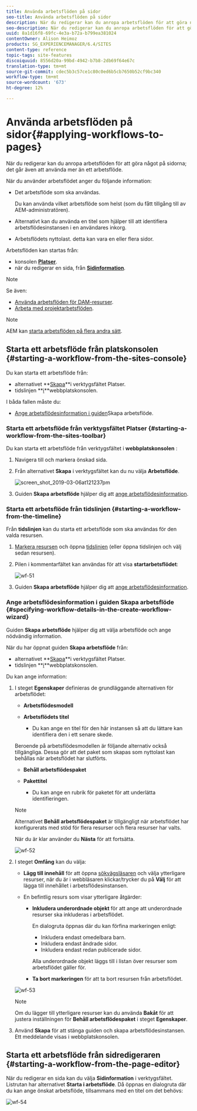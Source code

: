 ```yaml
---
title: Använda arbetsflöden på sidor
seo-title: Använda arbetsflöden på sidor
description: När du redigerar kan du anropa arbetsflöden för att göra något på sidorna; det går även att använda mer än ett arbetsflöde.
seo-description: När du redigerar kan du anropa arbetsflöden för att göra något på sidorna; det går även att använda mer än ett arbetsflöde.
uuid: 8a1d16f8-69fc-4e3a-b72a-b799ea381024
contentOwner: Alison Heimoz
products: SG_EXPERIENCEMANAGER/6.4/SITES
content-type: reference
topic-tags: site-features
discoiquuid: 8556d20a-99bd-4942-b7b8-2db69f64e67c
translation-type: tm+mt
source-git-commit: cdec5b3c57ce1c80c0ed6b5cb7650b52cf9bc340
workflow-type: tm+mt
source-wordcount: '673'
ht-degree: 12%

---
```



# Använda arbetsflöden på sidor{#applying-workflows-to-pages}

När du redigerar kan du anropa arbetsflöden för att göra något på sidorna; det går även att använda mer än ett arbetsflöde.

När du använder arbetsflödet anger du följande information:

* Det arbetsflöde som ska användas.

   Du kan använda vilket arbetsflöde som helst (som du fått tillgång till av AEM-administratören).

* Alternativt kan du använda en titel som hjälper till att identifiera arbetsflödesinstansen i en användares inkorg.
* Arbetsflödets nyttolast. detta kan vara en eller flera sidor.

Arbetsflöden kan startas från:

* konsolen **[Platser](#starting-a-workflow-from-the-sites-console)**.
* när du redigerar en sida, från **[Sidinformation](#starting-a-workflow-from-the-page-editor)**.

>[!NOTE]
>
>Se även:
>
>* [Använda arbetsflöden för DAM-resurser](/help/assets/assets-workflow.md).
>* [Arbeta med projektarbetsflöden](/help/sites-authoring/projects-with-workflows.md).

>



>[!NOTE]
>
>AEM kan [starta arbetsflöden på flera andra sätt](/help/sites-administering/workflows-starting.md).

## Starta ett arbetsflöde från platskonsolen {#starting-a-workflow-from-the-sites-console}

Du kan starta ett arbetsflöde från:

* alternativet **[Skapa](#starting-a-workflow-from-the-sites-toolbar)**i verktygsfältet Platser.
* tidslinjen **[i](#starting-a-workflow-from-the-timeline)**webbplatskonsolen.

I båda fallen måste du:

* [Ange arbetsflödesinformation i guiden](#specifying-workflow-details-in-the-create-workflow-wizard)Skapa arbetsflöde.

### Starta ett arbetsflöde från verktygsfältet Platser {#starting-a-workflow-from-the-sites-toolbar}

Du kan starta ett arbetsflöde från verktygsfältet i **webbplatskonsolen** :

1. Navigera till och markera önskad sida.

1. Från alternativet **Skapa** i verktygsfältet kan du nu välja **Arbetsflöde**.

   ![screen_shot_2019-03-06at121237pm](assets/screen_shot_2019-03-06at121237pm.png)

1. Guiden **Skapa arbetsflöde** hjälper dig att [ange arbetsflödesinformation](#specifying-workflow-details-in-the-create-workflow-wizard).

### Starta ett arbetsflöde från tidslinjen {#starting-a-workflow-from-the-timeline}

Från **tidslinjen** kan du starta ett arbetsflöde som ska användas för den valda resursen.

1. [Markera resursen](/help/sites-authoring/basic-handling.md#viewing-and-selecting-resources) och öppna [tidslinjen](/help/sites-authoring/basic-handling.md#timeline) (eller öppna tidslinjen och välj sedan resursen).
1. Pilen i kommentarfältet kan användas för att visa **startarbetsflödet**:

   ![wf-51](assets/wf-51.png)

1. Guiden **Skapa arbetsflöde** hjälper dig att [ange arbetsflödesinformation](#specifying-workflow-details-in-the-create-workflow-wizard).

### Ange arbetsflödesinformation i guiden Skapa arbetsflöde {#specifying-workflow-details-in-the-create-workflow-wizard}

Guiden **Skapa arbetsflöde** hjälper dig att välja arbetsflöde och ange nödvändig information.

När du har öppnat guiden **Skapa arbetsflöde** från:

* alternativet **[Skapa](#starting-a-workflow-from-the-sites-toolbar)**i verktygsfältet Platser.
* tidslinjen **[i](#starting-a-workflow-from-the-timeline)**webbplatskonsolen.

Du kan ange information:

1. I steget **Egenskaper** definieras de grundläggande alternativen för arbetsflödet:

   * **Arbetsflödesmodell**
   * **Arbetsflödets titel**

      * Du kan ange en titel för den här instansen så att du lättare kan identifiera den i ett senare skede.

   Beroende på arbetsflödesmodellen är följande alternativ också tillgängliga. Dessa gör att det paket som skapas som nyttolast kan behållas när arbetsflödet har slutförts.

   * **Behåll arbetsflödespaket**
   * **Pakettitel**

      * Du kan ange en rubrik för paketet för att underlätta identifieringen.
   >[!NOTE]
   >
   >Alternativet **Behåll arbetsflödespaket** är tillgängligt när arbetsflödet har konfigurerats med stöd för flera resurser och flera resurser har valts.[](/help/sites-developing/workflows-models.md#configuring-a-workflow-for-multi-resource-support)

   När du är klar använder du **Nästa** för att fortsätta.

   ![wf-52](assets/wf-52.png)

1. I steget **Omfång** kan du välja:

   * **Lägg till innehåll** för att öppna [sökvägsläsaren](/help/sites-authoring/author-environment-tools.md#path-browser) och välja ytterligare resurser, när du är i webbläsaren klickar/trycker du på **Välj** för att lägga till innehållet i arbetsflödesinstansen.
   * En befintlig resurs som visar ytterligare åtgärder:

      * **Inkludera underordnade objekt** för att ange att underordnade resurser ska inkluderas i arbetsflödet.

         En dialogruta öppnas där du kan förfina markeringen enligt:

         * Inkludera endast omedelbara barn.
         * Inkludera endast ändrade sidor.
         * Inkludera endast redan publicerade sidor.

         Alla underordnade objekt läggs till i listan över resurser som arbetsflödet gäller för.

      * **Ta bort markeringen** för att ta bort resursen från arbetsflödet.

   ![wf-53](assets/wf-53.png)

   >[!NOTE]
   >
   >Om du lägger till ytterligare resurser kan du använda **Bakåt** för att justera inställningen för **Behåll arbetsflödespaket** i steget **Egenskaper**.

1. Använd **Skapa** för att stänga guiden och skapa arbetsflödesinstansen. Ett meddelande visas i webbplatskonsolen.

## Starta ett arbetsflöde från sidredigeraren {#starting-a-workflow-from-the-page-editor}

När du redigerar en sida kan du välja **Sidinformation** i verktygsfältet. Listrutan har alternativet **Starta i arbetsflöde**. Då öppnas en dialogruta där du kan ange önskat arbetsflöde, tillsammans med en titel om det behövs:

![wf-54](assets/wf-54.png)

